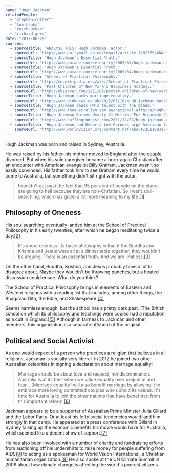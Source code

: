 ```yaml
---
name: "Hugh Jackman"
relatedPeople:
  - "stephen-colbert"
  - "tom-hanks"
  - "keith-urban"
  - "richard-gere"
date: "2012-08-29"
sources:
  - sourceTitle: "ANALYSE THIS: Hugh Jackman, actor."
    sourceUrl: "http://www.dailymail.co.uk/femail/article-1102379/ANALYSE-THIS-Hugh-Jackman-actor.html"
  - sourceTitle: "Hugh Jackman's Essential Truth."
    sourceUrl: "http://www.parade.com/celebrity/2009/04/hugh-jackman.html"
  - sourceTitle: "Hugh Jackman's Essential Truth."
    sourceUrl: "http://www.parade.com/celebrity/2009/04/hugh-jackman.html"
  - sourceTitle: "School of Practical Philosophy."
    sourceUrl: "http://en.wikipedia.org/wiki/School_of_Practical_Philosophy"
  - sourceTitle: "Post Children of New York's Happiness Academy."
    sourceUrl: "http://observer.com/2011/05/poster-children-of-new-yorks-happiness-academy-the-school-of-practical-philosophy/2/"
  - sourceTitle: "Hugh Jackman backs marriage equality."
    sourceUrl: "http://www.pinknews.co.uk/2012/01/18/hugh-jackman-backs-marriage-equality/"
  - sourceTitle: "Hugh Jackman lauds PM's talent with the blade."
    sourceUrl: "http://www.theaustralian.com.au/national-affairs/hugh-jackman-lauds-pms-talent-with-the-blade/story-fn59niix-1226433856902"
  - sourceTitle: "Hugh Jackman Raises Nearly $1 Million For Broadway Cares/Equity Fights AIDS."
    sourceUrl: "http://www.huffingtonpost.com/2011/12/07/hugh-jackman-raises-nearl_n_1134917.html"
  - sourceTitle: "Hugh Jackman and Deborra Lee-Furness urge American to support World Vision's relief efforts in East Africa."
    sourceUrl: "http://www.worldvision.org/content.nsf/about/20110831-Hugh-Jackman-East-Africa"
---
```


Hugh Jackman was born and raised in Sydney, Australia.

He was raised by his father–his mother moved to England after the couple divorced. But when his sole caregiver became a born-again Christian after an encounter with American evangelist Billy Graham, Jackman wasn't so easily convinced. His father took him to see Graham every time he would come to Australia, but something didn't sit right with the actor.

>I couldn't get past the fact that 95 per cent of people on the planet are going to hell because they are non-Christian. So I went soul-searching, which has given a lot more meaning to my life.<a class="source-citation" href="http://www.dailymail.co.uk/femail/article-1102379/ANALYSE-THIS-Hugh-Jackman-actor.html" title="ANALYSE THIS: Hugh Jackman, actor.">[1]</a>

## Philosophy of Oneness

His soul searching eventually landed him at the School of Practical Philosophy in his early twenties, after which he began meditating twice a day.<a class="source-citation" href="http://www.parade.com/celebrity/2009/04/hugh-jackman.html" title="Hugh Jackman&apos;s Essential Truth.">[2]</a>

>It's about oneness. Its basic philosophy is that if the Buddha and Krishna and Jesus were all at a dinner table together, they wouldn't be arguing. There is an essential truth. And we are limitless.<a class="source-citation" href="http://www.parade.com/celebrity/2009/04/hugh-jackman.html" title="Hugh Jackman&apos;s Essential Truth.">[3]</a>

On the other hand, Buddha, Krishna, and Jesus probably have a lot to disagree about. Maybe they wouldn't be throwing punches, but a heated discussion could ensue. What do you think?

The School of Practical Philosophy brings in elements of Eastern and Western religions with a reading list that includes, among other things, the Bhagavad Gita, the Bible, and Shakespeare.<a class="source-citation" href="http://en.wikipedia.org/wiki/School_of_Practical_Philosophy" title="School of Practical Philosophy.">[4]</a>

Seems harmless enough, but the school has a pretty dark past. (The British school on which its philosophy and teachings were copied had a reputation as a cult in England.)<a class="source-citation" href="http://observer.com/2011/05/poster-children-of-new-yorks-happiness-academy-the-school-of-practical-philosophy/2/" title="Post Children of New York&apos;s Happiness Academy.">[5]</a> Although in fairness to Jackman and other members, this organization is a separate offshoot of the original.

## Political and Social Activist

As one would expect of a person who practices a religion that believes in all religions, Jackman is socially very liberal. In 2012 he joined two other Australian celebrities in signing a declaration about marriage equality:

>Marriage should be about love and respect, not discrimination. Australia is at its best when we value equality over prejudice and fear… [Marriage equality] will also benefit marriage by allowing it to embrace more loving committed couples who uphold its values. It's time for Australia to join the other nations that have benefitted from this important reform.<a class="source-citation" href="http://www.pinknews.co.uk/2012/01/18/hugh-jackman-backs-marriage-equality/" title="Hugh Jackman backs marriage equality.">[6]</a>

Jackman appears to be a supporter of Australian Prime Minister Julia Gillard and the Labor Party. Or at least his lefty social tendencies would land him strongly in that camp. He appeared at a press conference with Gillard in Sydney talking up the economic benefits his movie would have for Australia, which seemed like a decent show of support.<a class="source-citation" href="http://www.theaustralian.com.au/national-affairs/hugh-jackman-lauds-pms-talent-with-the-blade/story-fn59niix-1226433856902" title="Hugh Jackman lauds PM&apos;s talent with the blade.">[7]</a>

He has also been involved with a number of charity and fundraising efforts from auctioning off his undershirts to raise money for people suffering from AIDS<a class="source-citation" href="http://www.huffingtonpost.com/2011/12/07/hugh-jackman-raises-nearl_n_1134917.html" title="Hugh Jackman Raises Nearly $1 Million For Broadway Cares/Equity Fights AIDS.">[8]</a> to acting as a spokesman for World Vision International, a Christian humanitarian organization.<a class="source-citation" href="http://www.worldvision.org/content.nsf/about/20110831-Hugh-Jackman-East-Africa" title="Hugh Jackman and Deborra Lee-Furness urge American to support World Vision&apos;s relief efforts in East Africa.">[9]</a> He also spoke at the UN Climate Summit in 2009 about how climate change is affecting the world's poorest citizens.